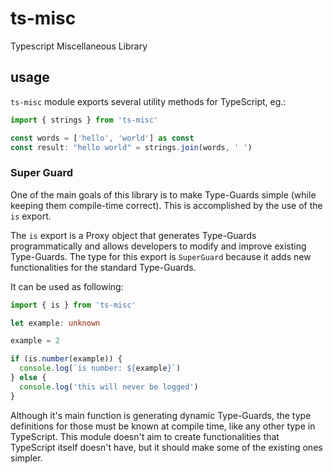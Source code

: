 # ts-misc
Typescript Miscellaneous Library

## usage
`ts-misc` module exports several utility methods for TypeScript, eg.:

```typescript
import { strings } from 'ts-misc'

const words = ['hello', 'world'] as const
const result: "hello world" = strings.join(words, ' ')
```

### Super Guard
One of the main goals of this library is to make Type-Guards simple (while keeping them compile-time correct). This is accomplished by the use of the `is` export.

The `is` export is a Proxy object that generates Type-Guards programmatically and allows developers to modify and improve existing Type-Guards. The type for this export is `SuperGuard` because it adds new functionalities for the standard Type-Guards.

It can be used as following:

```typescript
import { is } from 'ts-misc'

let example: unknown

example = 2

if (is.number(example)) {
  console.log(`is number: ${example}`)
} else {
  console.log('this will never be logged')
}
```

Although it's main function is generating dynamic Type-Guards, the type definitions for those must be known at compile time, like any other type in TypeScript. This module doesn't aim to create functionalities that TypeScript itself doesn't have, but it should make some of the existing ones simpler.
